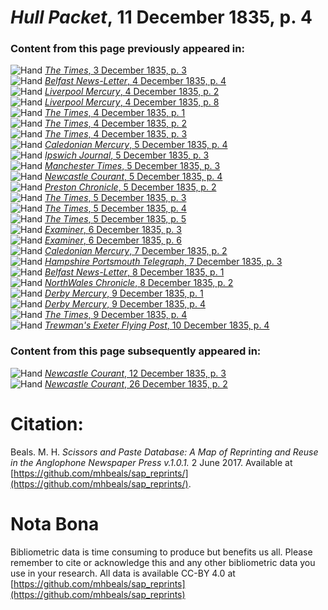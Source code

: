 # *Hull Packet*, 11 December 1835, p. 4  
  
### Content from this page previously appeared in:  
![Hand](http://scissorsandpaste.net/wp-content/uploads/2017/06/smallhandpointer.png) [*The Times*, 3 December 1835, p. 3](https://mhbeals.github.io/sap_html/The-Times/The-Times-3-December-1835-p-3)  
![Hand](http://scissorsandpaste.net/wp-content/uploads/2017/06/smallhandpointer.png) [*Belfast News-Letter*, 4 December 1835, p. 4](https://mhbeals.github.io/sap_html/Belfast-News-Letter/Belfast-News-Letter-4-December-1835-p-4)  
![Hand](http://scissorsandpaste.net/wp-content/uploads/2017/06/smallhandpointer.png) [*Liverpool Mercury*, 4 December 1835, p. 2](https://mhbeals.github.io/sap_html/Liverpool-Mercury/Liverpool-Mercury-4-December-1835-p-2)  
![Hand](http://scissorsandpaste.net/wp-content/uploads/2017/06/smallhandpointer.png) [*Liverpool Mercury*, 4 December 1835, p. 8](https://mhbeals.github.io/sap_html/Liverpool-Mercury/Liverpool-Mercury-4-December-1835-p-8)  
![Hand](http://scissorsandpaste.net/wp-content/uploads/2017/06/smallhandpointer.png) [*The Times*, 4 December 1835, p. 1](https://mhbeals.github.io/sap_html/The-Times/The-Times-4-December-1835-p-1)  
![Hand](http://scissorsandpaste.net/wp-content/uploads/2017/06/smallhandpointer.png) [*The Times*, 4 December 1835, p. 2](https://mhbeals.github.io/sap_html/The-Times/The-Times-4-December-1835-p-2)  
![Hand](http://scissorsandpaste.net/wp-content/uploads/2017/06/smallhandpointer.png) [*The Times*, 4 December 1835, p. 3](https://mhbeals.github.io/sap_html/The-Times/The-Times-4-December-1835-p-3)  
![Hand](http://scissorsandpaste.net/wp-content/uploads/2017/06/smallhandpointer.png) [*Caledonian Mercury*, 5 December 1835, p. 4](https://mhbeals.github.io/sap_html/Caledonian-Mercury/Caledonian-Mercury-5-December-1835-p-4)  
![Hand](http://scissorsandpaste.net/wp-content/uploads/2017/06/smallhandpointer.png) [*Ipswich Journal*, 5 December 1835, p. 3](https://mhbeals.github.io/sap_html/Ipswich-Journal/Ipswich-Journal-5-December-1835-p-3)  
![Hand](http://scissorsandpaste.net/wp-content/uploads/2017/06/smallhandpointer.png) [*Manchester Times*, 5 December 1835, p. 3](https://mhbeals.github.io/sap_html/Manchester-Times/Manchester-Times-5-December-1835-p-3)  
![Hand](http://scissorsandpaste.net/wp-content/uploads/2017/06/smallhandpointer.png) [*Newcastle Courant*, 5 December 1835, p. 4](https://mhbeals.github.io/sap_html/Newcastle-Courant/Newcastle-Courant-5-December-1835-p-4)  
![Hand](http://scissorsandpaste.net/wp-content/uploads/2017/06/smallhandpointer.png) [*Preston Chronicle*, 5 December 1835, p. 2](https://mhbeals.github.io/sap_html/Preston-Chronicle/Preston-Chronicle-5-December-1835-p-2)  
![Hand](http://scissorsandpaste.net/wp-content/uploads/2017/06/smallhandpointer.png) [*The Times*, 5 December 1835, p. 3](https://mhbeals.github.io/sap_html/The-Times/The-Times-5-December-1835-p-3)  
![Hand](http://scissorsandpaste.net/wp-content/uploads/2017/06/smallhandpointer.png) [*The Times*, 5 December 1835, p. 4](https://mhbeals.github.io/sap_html/The-Times/The-Times-5-December-1835-p-4)  
![Hand](http://scissorsandpaste.net/wp-content/uploads/2017/06/smallhandpointer.png) [*The Times*, 5 December 1835, p. 5](https://mhbeals.github.io/sap_html/The-Times/The-Times-5-December-1835-p-5)  
![Hand](http://scissorsandpaste.net/wp-content/uploads/2017/06/smallhandpointer.png) [*Examiner*, 6 December 1835, p. 3](https://mhbeals.github.io/sap_html/Examiner/Examiner-6-December-1835-p-3)  
![Hand](http://scissorsandpaste.net/wp-content/uploads/2017/06/smallhandpointer.png) [*Examiner*, 6 December 1835, p. 6](https://mhbeals.github.io/sap_html/Examiner/Examiner-6-December-1835-p-6)  
![Hand](http://scissorsandpaste.net/wp-content/uploads/2017/06/smallhandpointer.png) [*Caledonian Mercury*, 7 December 1835, p. 2](https://mhbeals.github.io/sap_html/Caledonian-Mercury/Caledonian-Mercury-7-December-1835-p-2)  
![Hand](http://scissorsandpaste.net/wp-content/uploads/2017/06/smallhandpointer.png) [*Hampshire Portsmouth Telegraph*, 7 December 1835, p. 3](https://mhbeals.github.io/sap_html/Hampshire-Portsmouth-Telegraph/Hampshire-Portsmouth-Telegraph-7-December-1835-p-3)  
![Hand](http://scissorsandpaste.net/wp-content/uploads/2017/06/smallhandpointer.png) [*Belfast News-Letter*, 8 December 1835, p. 1](https://mhbeals.github.io/sap_html/Belfast-News-Letter/Belfast-News-Letter-8-December-1835-p-1)  
![Hand](http://scissorsandpaste.net/wp-content/uploads/2017/06/smallhandpointer.png) [*NorthWales Chronicle*, 8 December 1835, p. 2](https://mhbeals.github.io/sap_html/NorthWales-Chronicle/NorthWales-Chronicle-8-December-1835-p-2)  
![Hand](http://scissorsandpaste.net/wp-content/uploads/2017/06/smallhandpointer.png) [*Derby Mercury*, 9 December 1835, p. 1](https://mhbeals.github.io/sap_html/Derby-Mercury/Derby-Mercury-9-December-1835-p-1)  
![Hand](http://scissorsandpaste.net/wp-content/uploads/2017/06/smallhandpointer.png) [*Derby Mercury*, 9 December 1835, p. 4](https://mhbeals.github.io/sap_html/Derby-Mercury/Derby-Mercury-9-December-1835-p-4)  
![Hand](http://scissorsandpaste.net/wp-content/uploads/2017/06/smallhandpointer.png) [*The Times*, 9 December 1835, p. 4](https://mhbeals.github.io/sap_html/The-Times/The-Times-9-December-1835-p-4)  
![Hand](http://scissorsandpaste.net/wp-content/uploads/2017/06/smallhandpointer.png) [*Trewman's Exeter Flying Post*, 10 December 1835, p. 4](https://mhbeals.github.io/sap_html/Trewman's-Exeter-Flying-Post/Trewman's-Exeter-Flying-Post-10-December-1835-p-4)  
  
### Content from this page subsequently appeared in:  
![Hand](http://scissorsandpaste.net/wp-content/uploads/2017/06/smallhandpointer.png) [*Newcastle Courant*, 12 December 1835, p. 3](https://mhbeals.github.io/sap_html/Newcastle-Courant/Newcastle-Courant-12-December-1835-p-3)  
![Hand](http://scissorsandpaste.net/wp-content/uploads/2017/06/smallhandpointer.png) [*Newcastle Courant*, 26 December 1835, p. 2](https://mhbeals.github.io/sap_html/Newcastle-Courant/Newcastle-Courant-26-December-1835-p-2)  


# Citation: 

Beals. M. H. *Scissors and Paste Database: A Map of Reprinting and Reuse in the Anglophone Newspaper Press v.1.0.1.* 2 June 2017. Available at [https://github.com/mhbeals/sap_reprints/](https://github.com/mhbeals/sap_reprints/). 

# Nota Bona

Bibliometric data is time consuming to produce but benefits us all. Please remember to cite or acknowledge this and any other bibliometric data you use in your research. All data is available CC-BY 4.0 at [https://github.com/mhbeals/sap_reprints](https://github.com/mhbeals/sap_reprints)